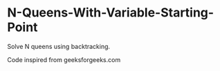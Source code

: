 # N-Queens-With-Variable-Starting-Point
Solve N queens using backtracking.

Code inspired from geeksforgeeks.com 
